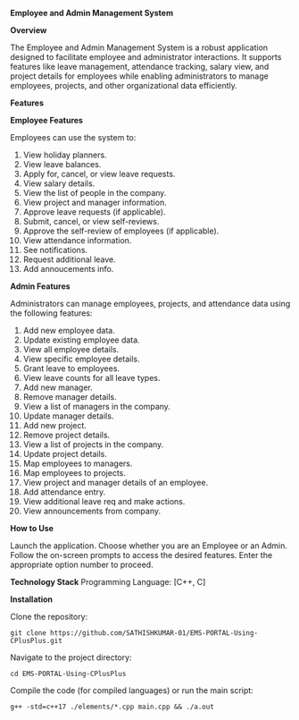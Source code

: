 **Employee and Admin Management System**

**Overview**

The Employee and Admin Management System is a robust application designed to facilitate employee and administrator interactions. It supports features like leave management, attendance tracking, salary view, and project details for employees while enabling administrators to manage employees, projects, and other organizational data efficiently.


**Features**

**Employee Features**

Employees can use the system to:

1.  View holiday planners.
2.  View leave balances.
3.  Apply for, cancel, or view leave requests.
4.  View salary details.
5.  View the list of people in the company.
6.  View project and manager information.
7.  Approve leave requests (if applicable).
8.  Submit, cancel, or view self-reviews.
9.  Approve the self-review of employees (if applicable).
10. View attendance information.
11. See notifications.
12. Request additional leave.
13. Add annoucements info.

**Admin Features**

Administrators can manage employees, projects, and attendance data using the following features:

1.  Add new employee data.
2.  Update existing employee data.
3.  View all employee details.
4.  View specific employee details.
5.  Grant leave to employees.
6.  View leave counts for all leave types.
7.  Add new manager.
8.  Remove manager details.
9.  View a list of managers in the company.
10. Update manager details.
11. Add new project.
12. Remove project details.
13. View a list of projects in the company.
14. Update project details.
15. Map employees to managers.
16. Map employees to projects.
17. View project and manager details of an employee.
18. Add attendance entry.
19. View additional leave req and make actions.
20. View announcements from company.

**How to Use**

Launch the application.
Choose whether you are an Employee or an Admin.
Follow the on-screen prompts to access the desired features.
Enter the appropriate option number to proceed.

**Technology Stack**
Programming Language: [C++, C]

**Installation**

Clone the repository:

    git clone https://github.com/SATHISHKUMAR-01/EMS-PORTAL-Using-CPlusPlus.git

Navigate to the project directory:

    cd EMS-PORTAL-Using-CPlusPlus

Compile the code (for compiled languages) or run the main script:

    g++ -std=c++17 ./elements/*.cpp main.cpp && ./a.out
